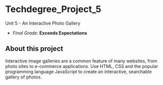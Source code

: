 # Techdegree_Project_5
 Unit 5 - An Interactive Photo Gallery
- *Final Grade:* **Exceeds Expectations** 

## About this project
Interactive image galleries are a common feature of many websites, from photo sites to e-commerce applications. Use HTML, CSS and the popular programming language JavaScript to create an interactive, searchable gallery of photos.

